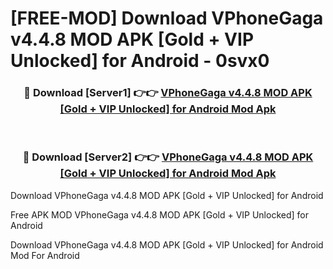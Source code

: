 # [FREE-MOD] Download VPhoneGaga v4.4.8 MOD APK [Gold + VIP Unlocked] for Android - 0svx0


<div align="center">
<h3>🔴 Download [Server1] 👉👉 <a href="https://apk-comot.site?title=VPhoneGaga_v4.4.8_MOD_APK_[Gold_+_VIP_Unlocked]_for_Android">VPhoneGaga v4.4.8 MOD APK [Gold + VIP Unlocked] for Android Mod Apk</a></h3><br>

<h3>🔴 Download [Server2] 👉👉 <a href="https://apk-comot.site?title=VPhoneGaga_v4.4.8_MOD_APK_[Gold_+_VIP_Unlocked]_for_Android">VPhoneGaga v4.4.8 MOD APK [Gold + VIP Unlocked] for Android Mod Apk</a></h3>
</div>



Download VPhoneGaga v4.4.8 MOD APK [Gold + VIP Unlocked] for Android 

Free APK MOD VPhoneGaga v4.4.8 MOD APK [Gold + VIP Unlocked] for Android 

Download VPhoneGaga v4.4.8 MOD APK [Gold + VIP Unlocked] for Android Mod For Android
